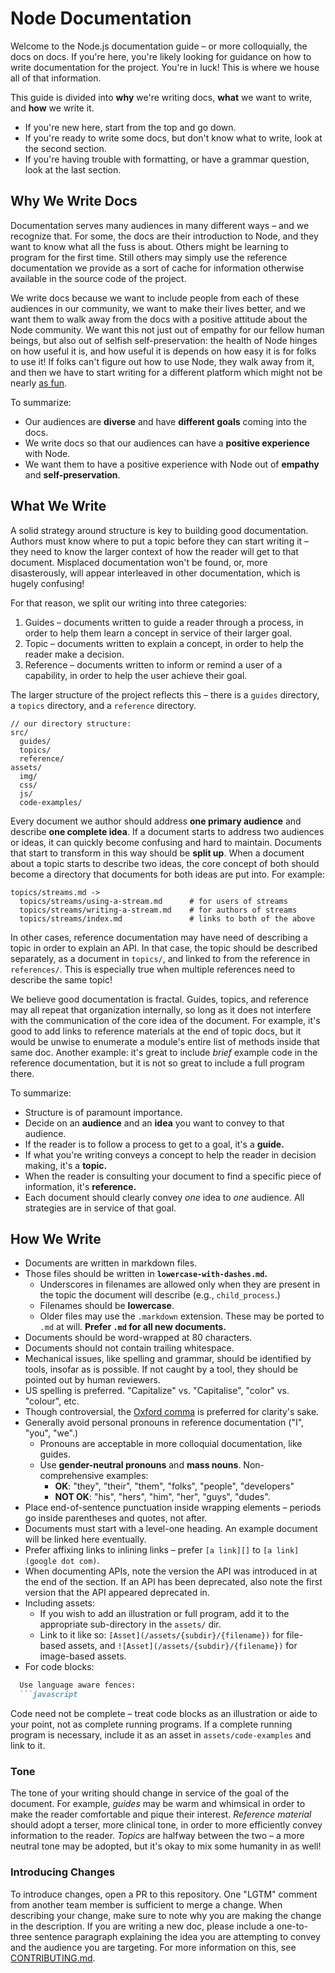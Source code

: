 # Node Documentation

Welcome to the Node.js documentation guide – or more colloquially, the docs on
docs. If you're here, you're likely looking for guidance on how to write
documentation for the project. You're in luck! This is where we house all of
that information.

This guide is divided into **why** we're writing docs, **what** we want to
write, and **how** we write it. 

* If you're new here, start from the top and go down. 
* If you're ready to write some docs, but don't know what to write, look at the
second section.
* If you're having trouble with formatting, or have a grammar question, look at
the last section.

## Why We Write Docs

Documentation serves many audiences in many different ways – and we recognize
that. For some, the docs are their introduction to Node, and they want to know
what all the fuss is about. Others might be learning to program for the first
time. Still others may simply use the reference documentation we provide as a
sort of cache for information otherwise available in the source code of the
project.

We write docs because we want to include people from each of these audiences in
our community, we want to make their lives better, and we want them to walk
away from the docs with a positive attitude about the Node community. We want
this not just out of empathy for our fellow human beings, but also out of
selfish self-preservation: the health of Node hinges on how useful it is, and
how useful it is depends on how easy it is for folks to use it! If folks can't
figure out how to use Node, they walk away from it, and then we have to start
writing for a different platform which might not be nearly [as fun][].

To summarize:

* Our audiences are **diverse** and have **different goals** coming into the
docs.
* We write docs so that our audiences can have a **positive experience** with
Node.
* We want them to have a positive experience with Node out of **empathy** and
**self-preservation**.

## What We Write

A solid strategy around structure is key to building good documentation.
Authors must know where to put a topic before they can start writing it – they
need to know the larger context of how the reader will get to that document.
Misplaced documentation won't be found, or, more disasterously, will appear
interleaved in other documentation, which is hugely confusing!

For that reason, we split our writing into three categories:

1. Guides – documents written to guide a reader through a process, in order to
help them learn a concept in service of their larger goal.
2. Topic – documents written to explain a concept, in order to help the reader
make a decision.
3. Reference – documents written to inform or remind a user of a capability, in
order to help the user achieve their goal.

The larger structure of the project reflects this – there is a `guides`
directory, a `topics` directory, and a `reference` directory.

    // our directory structure:
    src/
      guides/
      topics/
      reference/
    assets/
      img/
      css/
      js/
      code-examples/

Every document we author should address **one primary audience** and describe
**one complete idea**. If a document starts to address two audiences or ideas,
it can quickly become confusing and hard to maintain. Documents that start to
transform in this way should be **split up**. When a document about a topic
starts to describe two ideas, the core concept of both should become a
directory that documents for both ideas are put into. For example:

    topics/streams.md ->
      topics/streams/using-a-stream.md      # for users of streams
      topics/streams/writing-a-stream.md    # for authors of streams
      topics/streams/index.md               # links to both of the above

In other cases, reference documentation may have need of describing a topic in
order to explain an API. In that case, the topic should be described
separately, as a document in `topics/`, and linked to from the reference in
`references/`. This is especially true when multiple references need to
describe the same topic!

We believe good documentation is fractal. Guides, topics, and reference may all
repeat that organization internally, so long as it does not interfere with the
communication of the core idea of the document. For example, it's good to add
links to reference materials at the end of topic docs, but it would be unwise
to enumerate a module's entire list of methods inside that same doc. Another
example: it's great to include *brief* example code in the reference
documentation, but it is not so great to include a full program there.

To summarize:

* Structure is of paramount importance.
* Decide on an **audience** and an **idea** you want to convey to that
audience.
* If the reader is to follow a process to get to a goal, it's a **guide.**
* If what you're writing conveys a concept to help the reader in decision
making, it's a **topic.**
* When the reader is consulting your document to find a specific piece of
information, it's **reference.**
* Each document should clearly convey *one* idea to *one* audience. All
strategies are in service of that goal.

## How We Write

* Documents are written in markdown files. 
* Those files should be written in **`lowercase-with-dashes.md`.**
  * Underscores in filenames are allowed only when they are present in the
    topic the document will describe (e.g., `child_process`.)
  * Filenames should be **lowercase**.
  * Older files may use the `.markdown` extension. These may be ported to `.md`
    at will. **Prefer `.md` for all new documents.**
* Documents should be word-wrapped at 80 characters.
* Documents should not contain trailing whitespace.
* Mechanical issues, like spelling and grammar, should be identified by tools,
  insofar as is possible. If not caught by a tool, they should be pointed out by
  human reviewers.
* US spelling is preferred. "Capitalize" vs. "Capitalise", "color" vs.
  "colour", etc.
* Though controversial, the [Oxford comma][] is preferred for clarity's sake.
* Generally avoid personal pronouns in reference documentation ("I", "you",
  "we".)
  * Pronouns are acceptable in more colloquial documentation, like guides.
  * Use **gender-neutral pronouns** and **mass nouns**. Non-comprehensive
    examples:
    * **OK**: "they", "their", "them", "folks", "people", "developers"
    * **NOT OK**: "his", "hers", "him", "her", "guys", "dudes".
* Place end-of-sentence punctuation inside wrapping elements – periods go
  inside parentheses and quotes, not after.
* Documents must start with a level-one heading. An example document will be
  linked here eventually.
* Prefer affixing links to inlining links – prefer `[a link][]` to
  `[a link](google dot com)`.
* When documenting APIs, note the version the API was introduced in at
  the end of the section. If an API has been deprecated, also note the first
  version that the API appeared deprecated in.
* Including assets:
  * If you wish to add an illustration or full program, add it to the
    appropriate sub-directory in the `assets/` dir.
  * Link to it like so: `[Asset](/assets/{subdir}/{filename})` for file-based
    assets, and `![Asset](/assets/{subdir}/{filename})` for image-based assets.
* For code blocks:
```markdown
  Use language aware fences:
  ```javascript
```
  Code need not be complete – treat code blocks as an illustration or aide to
  your point, not as complete running programs. If a complete running program is
  necessary, include it as an asset in `assets/code-examples` and link to it.

### Tone

The tone of your writing should change in service of the goal of the document.
For example, *guides* may be warm and whimsical in order to make the reader
comfortable and pique their interest. *Reference material* should adopt a
terser, more clinical tone, in order to more efficiently convey information to
the reader. *Topics* are halfway between the two – a more neutral tone may be
adopted, but it's okay to mix some humanity in as well!

### Introducing Changes

To introduce changes, open a PR to this repository. One "LGTM" comment from
another team member is sufficient to merge a change. When describing your
change, make sure to note why you are making the change in the description. If
you are writing a new doc, please include a one-to-three sentence paragraph
explaining the idea you are attempting to convey and the audience you are
targeting. For more information on this, see [CONTRIBUTING.md][].

[as fun]: https://twitter.com/izs/status/187639633641865216
[Oxford comma]: https://en.wikipedia.org/wiki/Serial_comma
[CONTRIBUTING.md]: CONTRIBUTING.md
